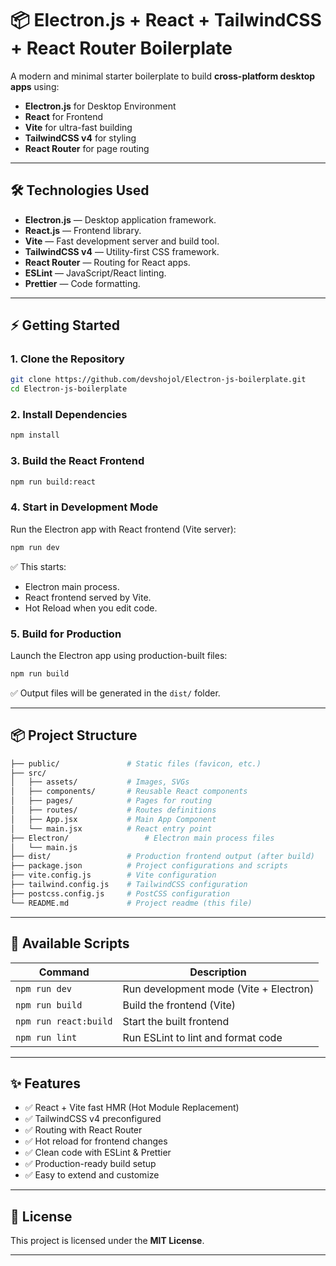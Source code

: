 # 📦 Electron.js + React + TailwindCSS + React Router Boilerplate

A modern and minimal starter boilerplate to build **cross-platform desktop apps** using:

- **Electron.js** for Desktop Environment
- **React** for Frontend
- **Vite** for ultra-fast building
- **TailwindCSS v4** for styling
- **React Router** for page routing

---

## 🛠️ Technologies Used

- **Electron.js** — Desktop application framework.
- **React.js** — Frontend library.
- **Vite** — Fast development server and build tool.
- **TailwindCSS v4** — Utility-first CSS framework.
- **React Router** — Routing for React apps.
- **ESLint** — JavaScript/React linting.
- **Prettier** — Code formatting.

---

## ⚡ Getting Started

### 1. Clone the Repository

```bash
git clone https://github.com/devshojol/Electron-js-boilerplate.git
cd Electron-js-boilerplate
```

### 2. Install Dependencies

```bash
npm install
```

### 3. Build the React Frontend

```bash
npm run build:react
```

### 4. Start in Development Mode

Run the Electron app with React frontend (Vite server):

```bash
npm run dev
```

✅ This starts:

- Electron main process.
- React frontend served by Vite.
- Hot Reload when you edit code.

### 5. Build for Production

Launch the Electron app using production-built files:

```bash
npm run build
```

✅ Output files will be generated in the `dist/` folder.

---

## 📦 Project Structure

```bash
├── public/               # Static files (favicon, etc.)
├── src/
│   ├── assets/           # Images, SVGs
│   ├── components/       # Reusable React components
│   ├── pages/            # Pages for routing
│   ├── routes/           # Routes definitions
│   ├── App.jsx           # Main App Component
│   └── main.jsx          # React entry point
├── Electron/                 # Electron main process files
│   └── main.js
├── dist/                 # Production frontend output (after build)
├── package.json          # Project configurations and scripts
├── vite.config.js        # Vite configuration
├── tailwind.config.js    # TailwindCSS configuration
├── postcss.config.js     # PostCSS configuration
└── README.md             # Project readme (this file)
```

---

## 📜 Available Scripts

| Command               | Description                            |
| --------------------- | -------------------------------------- |
| `npm run dev`         | Run development mode (Vite + Electron) |
| `npm run build`       | Build the frontend (Vite)              |
| `npm run react:build` | Start the built frontend               |
| `npm run lint`        | Run ESLint to lint and format code     |

---

## ✨ Features

- ✅ React + Vite fast HMR (Hot Module Replacement)
- ✅ TailwindCSS v4 preconfigured
- ✅ Routing with React Router
- ✅ Hot reload for frontend changes
- ✅ Clean code with ESLint & Prettier
- ✅ Production-ready build setup
- ✅ Easy to extend and customize

---

## 📜 License

This project is licensed under the **MIT License**.

---
